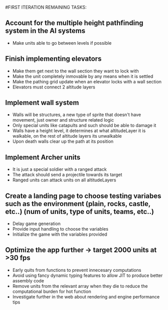 #FIRST ITERATION REMAINING TASKS:


## Account for the multiple height pathfinding system in the AI systems
- Make units able to go between levels if possible

## Finish implementing elevators
- Make them get next to the wall section they want to lock with
- Make the unit completely inmovable by any means when it is settled
- Make the pathing grid update when an elevator locks with a wall section
- Elevators must connect 2 altitude layers



## Implement wall system
- Walls will be structures, a new type of sprite that doesn't have movement, just owner and structure related logic
- Only special units like catapults and such should be able to damage it
- Walls have a height level, it determines at what altitudeLayer it is walkable, on the rest of altitude layers its unwalkable
- Upon death walls clear up the path at its position


## Implement Archer units
- It is just a special soldier with a ranged attack
- The attack should send a projectile towards its target
- Ranged units can attack units on all altitudeLayers


## Create a landing page to choose testing variabes such as the environment (plain, rocks, castle, etc..) (num of units, type of units, teams, etc..)
- Delay game generation
- Provide input handling to choose the variables
- Initialize the game with the variables provided



## Optimize the app further -> target 2000 units at >30 fps
- Early quits from functions to prevent innecesary computations
- Avoid using fancy dynamic typing features to allow JIT to produce better assembly code
- Remove units from the relevant array when they die to reduce the computational burden for hot function
- Investigate further in the web about rendering and engine performance tips